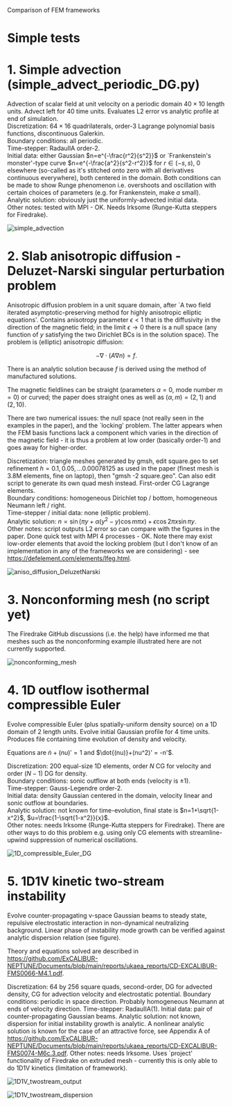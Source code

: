 Comparison of FEM frameworks

# Simple tests

# 1. Simple advection (simple_advect_periodic_DG.py)

Advection of scalar field at unit velocity on a periodic domain $40 \times 10$ length units.  Advect left for $40$ time units.  Evaluates L2 error vs analytic profile at end of simulation.\
Discretization: $64 \times 16$ quadrilaterals, order-3 Lagrange polynomial basis functions, discontinuous Galerkin.\
Boundary conditions: all periodic.\
Time-stepper: RadauIIA order-2.\
Initial data: either Gaussian $n=e^{-\frac{r^2}{s^2}}$ or `Frankenstein's monster'-type curve $n=e^{-\frac{a^2}{s^2-r^2}}$ for $r \in (-s,s)$, 0 elsewhere (so-called as it's stitched onto zero with all derivatives continuous everywhere), both centered in the domain.  Both conditions can be made to show Runge phenomenon i.e. overshoots and oscillation with certain choices of parameters (e.g. for Frankenstein, make $a$ small).\
Analytic solution: obviously just the uniformly-advected initial data.\
Other notes: tested with MPI - OK.  Needs Irksome (Runge-Kutta steppers for Firedrake).

![simple_advection](png/simple_advect_periodic_DG_output.png "Frankenstein function during advection.")

# 2. Slab anisotropic diffusion - Deluzet-Narski singular perturbation problem

Anisotropic diffusion problem in a unit square domain, after `A two field iterated asymptotic-preserving method for highly anisotropic elliptic equations'.  Contains anisotropy parameter $\epsilon < 1$ that is the diffusivity in the direction of the magnetic field; in the limit $\epsilon \rightarrow 0$ there is a null space (any function of $y$ satisfying the two Dirichlet BCs is in the solution space).  The problem is (elliptic) anisotropic diffusion:

$$
-\nabla \cdot \left ( A  \nabla n \right ) = f.
%\frac{\partial^2 n}{\partial x^2} + \epsilon \frac{\partial^2 n}{\partial y^2} = - \epsilon.
$$

There is an analytic solution because $f$ is derived using the method of manufactured solutions.

The magnetic fieldlines can be straight (parameters $\alpha=0$, mode number $m=0$) or curved; the paper does straight ones as well as $(\alpha, m)=(2,1)$ and $(2,10)$.

There are two numerical issues: the null space (not really seen in the examples in the paper), and the `locking' problem.  The latter appears when the FEM basis functions lack a component which varies in the direction of the magnetic field - it is thus a problem at low order (basically order-1) and goes away for higher-order.

Discretization: triangle meshes generated by gmsh, edit square.geo to set refinement $h=0.1, 0.05, ... 0.00078125$ as used in the paper (finest mesh is 3.8M elements, fine on laptop), then "gmsh -2 square.geo".  Can also edit script to generate its own quad mesh instead.  First-order CG Lagrange elements.\
Boundary conditions: homogeneous Dirichlet top / bottom, homogeneous Neumann left / right. \
Time-stepper / initial data: none (elliptic problem).\
Analytic solution: $n=\sin(\pi y + \alpha (y^2-y) \cos m \pi x) + \epsilon \cos 2 \pi x \sin \pi y$.\
Other notes: script outputs L2 error so can compare with the figures in the paper.  Done quick test with MPI 4 processes - OK.  Note there may exist low-order elements that avoid the locking problem (but I don't know of an implementation in any of the frameworks we are considering) - see https://defelement.com/elements/lfeg.html.

![aniso_diffusion_DeluzetNarski](png/numerical_solution_aniso_diffusion_DeluzetNarski.png "Output of script for the demanding case of h=0.00078125, alpha=2, m=10, eps=0.001.")

# 3. Nonconforming mesh (no script yet)

The Firedrake GitHub discussions (i.e. the help) have informed me that meshes such as the nonconforming example illustrated here are not currently supported.

![nonconforming_mesh](png/nonconforming_mesh.jpg "Example nonconforming mesh from NESO-FAME; elements have multiple neighbours on some faces.")

# 4. 1D outflow isothermal compressible Euler

Evolve compressible Euler (plus spatially-uniform density source) on a 1D domain of $2$ length units.  Evolve initial Gaussian profile for $4$ time units.  Produces file containing time evolution of density and velocity.

Equations are $\dot{n} + (nu)' = 1$ and $\dot{(nu)}+(nu^2)' = -n'$.

Discretization: $200$ equal-size 1D elements, order $N$ CG for velocity and order $(N-1)$ DG for density.\
Boundary conditions: sonic outflow at both ends (velocity is $\pm 1$).\
Time-stepper: Gauss-Legendre order-2.\
Initial data: density Gaussian centered in the domain, velocity linear and sonic outflow at boundaries.\
Analytic solution: not known for time-evolution, final state is $n=1+\sqrt{1-x^2}$, $u=\frac{1-\sqrt{1-x^2}}{x}$.\
Other notes: needs Irksome (Runge-Kutta steppers for Firedrake).  There are other ways to do this problem e.g. using only CG elements with streamline-upwind suppression of numerical oscillations.

![1D_compressible_Euler_DG](png/SOL_1D_DG_upwind_irksome.png "Frames from time-evolution of the initial state to the steady-state.")

# 5. 1D1V kinetic two-stream instability

Evolve counter-propagating v-space Gaussian beams to steady state, repulsive electrostatic interaction in non-dynamical neutralizing background.  Linear phase of instability mode growth can be verified against analytic dispersion relation (see figure).

Theory and equations solved are described in https://github.com/ExCALIBUR-NEPTUNE/Documents/blob/main/reports/ukaea_reports/CD-EXCALIBUR-FMS0066-M4.1.pdf.

Discretization: $64$ by $256$ square quads, second-order, DG for advected density, CG for advection velocity and electrostatic potential.
Boundary conditions: periodic in space direction.  Probably homogeneous Neumann at ends of velocity direction.
Time-stepper: RadauIIA(1).
Initial data: pair of counter-propagating Gaussian beams.
Analytic solution: not known, dispersion for initial instability growth is analytic.  A nonlinear analytic solution is known for the case of an attractive force, see Appendix A of https://github.com/ExCALIBUR-NEPTUNE/Documents/blob/main/reports/ukaea_reports/CD-EXCALIBUR-FMS0074-M6c.3.pdf.
Other notes: needs Irksome.  Uses `project' functionality of Firedrake on extruded mesh - currently this is only able to do 1D1V kinetics (limitation of framework).

![1D1V_twostream_output](png/twostream.png "The particle distribution in the steady state.")

![1D1V_twostream_dispersion](png/twostream_growthrate.png "Analytic expression and dispersion curves for linear growth rate of instaility mode from initial condition; crosses are from a Nektar++ implementation.")
